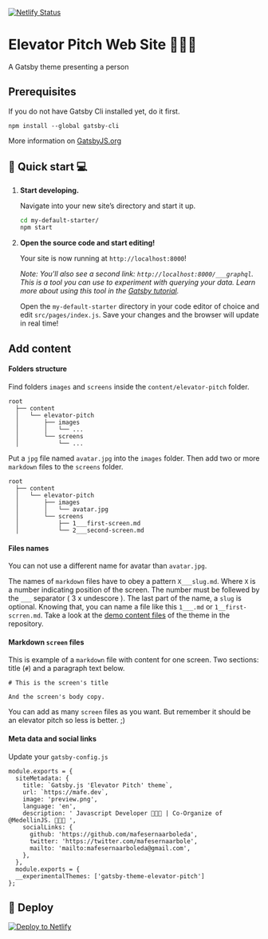 [![Netlify Status](https://api.netlify.com/api/v1/badges/a5faf450-7640-4748-bb13-b4485b787b29/deploy-status)](https://app.netlify.com/sites/gifted-thompson-49a0c5/deploys)

# Elevator Pitch Web Site 👩🏻‍💻

A Gatsby theme presenting a person


## Prerequisites

If you do not have Gatsby Cli installed yet, do it first.

```text
npm install --global gatsby-cli
```

More information on [GatsbyJS.org](https://www.gatsbyjs.org/tutorial/part-one)

## 🚀 Quick start 💻

1.  **Start developing.**

    Navigate into your new site’s directory and start it up.

    ```sh
    cd my-default-starter/
    npm start
    ```

2.  **Open the source code and start editing!**

    Your site is now running at `http://localhost:8000`!

    _Note: You'll also see a second link: _`http://localhost:8000/___graphql`_. This is a tool you can use to experiment with querying your data. Learn more about using this tool in the [Gatsby tutorial](https://www.gatsbyjs.org/tutorial/part-five/#introducing-graphiql)._

    Open the `my-default-starter` directory in your code editor of choice and edit `src/pages/index.js`. Save your changes and the browser will update in real time!

## Add content

#### Folders structure

Find folders `images` and `screens` inside the `content/elevator-pitch` folder.

```
root
  ├── content
  │   └── elevator-pitch
  │       ├── images
  │       │   └── ...
  │       └── screens
  │           └── ...
```

Put a `jpg` file named `avatar.jpg` into the `images` folder. Then add two or more `markdown` files to the `screens` folder.

```
root
  ├── content
  │   └── elevator-pitch
  │       ├── images
  │       │   └── avatar.jpg
  │       └── screens
  │           ├── 1___first-screen.md
  │           └── 2___second-screen.md
```

#### Files names

You can not use a different name for avatar than `avatar.jpg`.

The names of `markdown` files have to obey a pattern `X___slug.md`. Where `X` is a number indicating position of the screen. The number must be follewed by the `___` separator ( 3 x undescore ). The last part of the name, a `slug` is optional. Knowing that, you can name a file like this `1___.md` or `1__first-scrren.md`. Take a look at the [demo content files](https://github.com/greglobinski/gatsby-themes/tree/master/packages/gatsby-theme-elevator-pitch/content/screens) of the theme in the repository.

#### Markdown `screen` files

This is example of a `markdown` file with content for one screen. Two sections: title (`#`) and a paragraph text below.

```
# This is the screen's title

And the screen's body copy.
```

You can add as many `screen` files as you want. But remember it should be an elevator pitch so less is better. ;)

#### Meta data and social links

Update your `gatsby-config.js`

```
module.exports = {
  siteMetadata: {
    title: `Gatsby.js 'Elevator Pitch' theme`,
    url: `https://mafe.dev`,
    image: 'preview.png',
    language: 'en',
    description: ' Javascript Developer 👩🏻‍💻 | Co-Organize of @MedellinJS. 👩🏻‍🏫 ',
    socialLinks: {
      github: 'https://github.com/mafesernaarboleda',
      twitter: 'https://twitter.com/mafesernaarbole',
      mailto: 'mailto:mafesernaarboleda@gmail.com',
    },
  },
  module.exports = {
  __experimentalThemes: ['gatsby-theme-elevator-pitch']
};
```

## 💫 Deploy

[![Deploy to Netlify](https://www.netlify.com/img/deploy/button.svg)](https://app.netlify.com/start/deploy?repository=https://github.com/mafesernaarboleda/site-elevator-pitch)